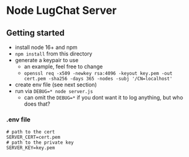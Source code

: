 # Node LugChat Server

## Getting started

* install node 16+ and npm
* `npm install` from this directory
* generate a keypair to use
  * an example, feel free to change
  * `openssl req -x509 -newkey rsa:4096 -keyout key.pem -out cert.pem -sha256 -days 365 -nodes -subj '/CN=localhost'`
* create env file (see next section)
* run via `DEBUG=* node server.js`
  * can omit the `DEBUG=*` if you dont want it to log anything, but who does that?

### .env file

```
# path to the cert
SERVER_CERT=cert.pem
# path to the private key
SERVER_KEY=key.pem
```